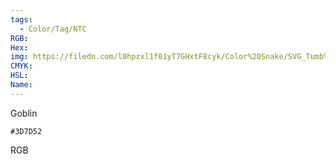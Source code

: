 ```yaml
---
tags:
  - Color/Tag/NTC
RGB:
Hex:
img: https://filedn.com/l0hpzxl1f01yT7GHxtF8cyk/Color%20Snake/SVG_Tumb%20Mass%20No%20Name/3D7D52.svg
CMYK:
HSL:
Name:
---
```

Goblin
```palette
#3D7D52
```
RGB
